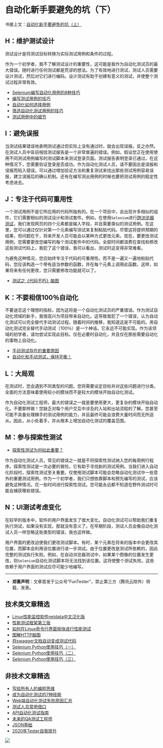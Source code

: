 # 自动化新手要避免的坑（下）

书接上文：[自动化新手要避免的坑（上）](https://mp.weixin.qq.com/s/MjcX40heTRhEgCFhInoqYQ)

## H：维护测试设计

测试设计是将测试目标转换为实际测试用例和条件的过程。

作为一个初学者，我不了解测试设计的重要性，这可能是我作为自动化测试员的最大错误。随时进行任何测试都是荒谬的想法。为了有效地进行测试，测试人员需要设计测试，然后对它们进行编码。设计测试有助于创建有意义的测试，并使整个测试过程非常有效。

- [Selenium编写自动化用例的8种技巧](https://mp.weixin.qq.com/s/8wRHc_krXNfWclNeOJDNPg)
- [编写测试用例的技巧](https://mp.weixin.qq.com/s/zZAh_XXXGOyhlm6ebzs06Q)
- [自动化如何选择用例](https://mp.weixin.qq.com/s/1hH5YIle4YQimJr4iGSWlA)
- [筛选自动化测试用例的技巧](https://mp.weixin.qq.com/s/SWNopZLwgpj9yYsVEHEspw)
- [测试用例中的细节](https://mp.weixin.qq.com/s/wvScTliPwuvH9ReIoDQGNQ)

## I：避免误报

当测试结果错误地表明测试通过但实际上没有通过时，就会出现误报。反之亦然。在测试人员中盲目相信测试报告是一个非常普遍的错误。例如，假设您正在使用使用不同测试用例编写的测试脚本来测试登录页面。测试报告表明登录已通过。在这种情况下，您需要验证登录是否成功。作为自动化测试人员，请不要因总是误报和误报而陷入错误。可以通过增加验证方法和重复测试来找出那些测试用例容易误报，建立误报后的确认机制。还有在编写测出用例的时候也要把测试用例的稳定性考虑进去。


## J：专注于代码可重用性

一个测试用例不是它所应用的代码所独有的。在一个项目中，会出现许多相似的组件，它们需要相似的测试设计和测试套件。例如，在使用`Selenium`进行[跨浏览器测试](https://mp.weixin.qq.com/s/MB_Wv7yQ6i9BztAZtL4grA)，我们发现网页的四个元素都是输入字段，并且需要类似的测试用例。在这里，您可以通过仅针对第一个元素编写测试来复制粘贴代码。尽管这将提供预期的结果，但问题在于，将来开发人员可能会以某种方式更改元素。现在，要更改测试用例，您需要更改您编写的每个测试套件中的代码。全部时间都浪费在查找和修改这些测试代码上。我犯了这个错误，我可以看出，测试时这变得非常难看。

为避免这种情况，您应始终专注于代码的可重用性。而不是一遍又一遍地粘贴代码，您应该构造一个带有适当参数的函数，并在每个元素上调用此函数。这样，如果将来有任何更改，您只需要修改功能就可以了。

- [测试之《代码不朽》脑图](https://mp.weixin.qq.com/s/2aGLK3knUiiSoex-kmi0GA)

## K：不要相信100％自动化

不要迷恋这个理想的指标，因为这将是一个自动化测试员的严重错误。作为测试自动化领域的新手，我很高兴为项目带来自动化。这导致我犯了一个错误，认为自动化测试可以完全替代手动测试过程。随着时间的推移，我知道这是不可能的。用自动化测试完全替代手动测试（100％）是一个神话。它永远不可能实现。作为该领域的初学者，请勿尝试实现此目标。仅在必要时自动化，并且仅在那些需要自动化的事物上自动化。

- [手动测试存在的重要原因](https://mp.weixin.qq.com/s/mW5vryoJIkeskZLkBPFe0Q)
- [自动化和手动测试，保持平衡！](https://mp.weixin.qq.com/s/mMr_4C98W_FOkks2i2TiCg)


## L：大局观

在测试时，您会遇到不同类型的问题。您将需要设定目标并对这些问题进行分类。全面的方法意味着使用较小的模块而不是较大的模块开始自动化测试。

作为自动化测试工程师，最大的错误之一就是要使用更大，更复杂的模块开始自动化。不要那样做！您缺乏对每个用户交互中涉及的入站和出站流程的了解。您甚至可能不具备处理棘手的测试用例的能力，并且最终可能会浪费大量时间而无所适从。因此，从小处着手，并从根本上增加自动化测试的覆盖范围。

## M：参与探索性测试

- [探索性测试为何如此重要？](https://mp.weixin.qq.com/s/nebHPfKbCO0f-G24qCh9wA)

作为自动化测试人员，常见的错误之一就是不将探索性测试纳入您的每周例行程序。探索性测试是一次必要的冒险，它有助于寻找新的测试用例。当我们进入自动化阶段时，探索性测试至关重要。仅使用测试脚本可能会忽略自动化测试中一些意外的重要测试用例。作为一个初学者，我们只想依靠脚本和预先编写的测试，应该避免这种情况。花一些时间进行探索性测试。您可能永远都不知道在野外测试时可能会捕获哪些错误。

## N：UI测试考虑变化

在较早的版本中，软件的用户界面发生了很大变化。自动化测试可以帮助我们重复执行测试，如果没有实现，那就没有意义了。在早期阶段，测试人员会像自动化测试人员一样忽略这些类型的错误，我也这样做。

用户界面的更改迫使我们更改测试脚本。有时，某个元素在将来的版本中会更改其位置，而脚本会利用该位置进行进一步测试。由于位置更改是测试所依赖的，因此完整的测试执行失败。例如，在自动浏览器测试中，如果某个图像的位置发生更改，则`Selenium`自动化测试脚本将无法找到该位置。这将使整个测试失败。这些依赖于用户界面的测试应尽可能少地编写。


---
* **郑重声明**：文章首发于公众号“FunTester”，禁止第三方（腾讯云除外）转载、发表。

## 技术类文章精选

- [Linux性能监控软件netdata中文汉化版](https://mp.weixin.qq.com/s/fdXtK-5WwKnxjLZdyg6-nA)
- [性能测试框架第三版](https://mp.weixin.qq.com/s/Mk3PoH7oJX7baFmbeLtl_w)
- [如何在Linux命令行界面愉快进行性能测试](https://mp.weixin.qq.com/s/fwGqBe1SpA2V0lPfAOd04Q)
- [图解HTTP脑图](https://mp.weixin.qq.com/s/100Vm8FVEuXs0x6rDGTipw)
- [将swagger文档自动变成测试代码](https://mp.weixin.qq.com/s/SY8mVenj0zMe5b47GS9VSQ)
- [Selenium Python使用技巧（一）](https://mp.weixin.qq.com/s/39v8tXG3xig63d-ioEAi8Q)
- [Selenium Python使用技巧（二）](https://mp.weixin.qq.com/s/uDM3y9zoVjaRmJJJTNs6Vw)
- [Selenium Python使用技巧（三）](https://mp.weixin.qq.com/s/J7-CO-UDspUGSpB8isjsmQ)


## 非技术文章精选

- [写给所有人的编程思维](https://mp.weixin.qq.com/s/Oj33UCnYfbUgzsBzEm2GPQ)
- [成为自动化测试的7种技能](https://mp.weixin.qq.com/s/e-HAGMO0JLR7VBBWLvk0dQ)
- [Web端自动化测试失败原因汇总](https://mp.weixin.qq.com/s/qzFth-Q9e8MTms1M8L5TyA)
- [测试人员常用借口](https://mp.weixin.qq.com/s/0k_Ciud2sOpRb5PPiVzECw)
- [API自动化测试指南](https://mp.weixin.qq.com/s/uy_Vn_ZVUEu3YAI1gW2T_A)
- [未来的QA测试工程师](https://mp.weixin.qq.com/s/ngL4sbEjZm7OFAyyWyQ3nQ)
- [JSON基础](https://mp.weixin.qq.com/s/tnQmAFfFbRloYp8J9TYurw)
- [2020年Tester自我提升](https://mp.weixin.qq.com/s/vuhUp85_6Sbg6ReAN3TTSQ)


![](https://mmbiz.qpic.cn/mmbiz_jpg/13eN86FKXzCxr0Sa2MXpNKicZE024zJm73r4hrjticMMYViagtaSXxwsyhmRmOrdXPXfS5zB2ILHtaqNSoWGRwa8Q/640?wx_fmt=jpeg&tp=webp&wxfrom=5&wx_lazy=1&wx_co=1)